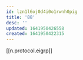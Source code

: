 ```yaml
---
id: lzn1l6oj0d4i0o1rwnh0pig
title: '88'
desc: ''
updated: 1641950426558
created: 1641950422315
---
```



[[n.protocol.eigrp]]
